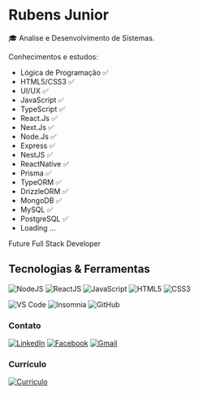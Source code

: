 # Rubens Junior

🎓 Analise e Desenvolvimento de Sistemas.

Conhecimentos e estudos:
- Lógica de Programação ✅
- HTML5/CSS3 ✅
- UI/UX ✅
- JavaScript ✅
- TypeScript ✅
- React.Js ✅
- Next.Js ✅
- Node.Js ✅
- Express ✅
- NestJS ✅
- ReactNative ✅
- Prisma ✅
- TypeORM ✅
- DrizzleORM ✅
- MongoDB ✅
- MySQL ✅
- PostgreSQL ✅
- Loading ...

Future Full Stack Developer

## Tecnologias & Ferramentas
![NodeJS](https://img.shields.io/badge/-Node.JS-339933?style=flat&&logo=Node.js&logoColor=white)
![ReactJS](https://img.shields.io/badge/-ReactJS-61DAFB?style=flat&&logo=react&logoColor=ffffff)
![JavaScript](https://img.shields.io/badge/-JavaScript-yellow?style=flat&logo=javascript&logoColor=ffffff)
![HTML5](https://img.shields.io/badge/-HTML5-%23E44D27?style=flat&logo=html5&logoColor=ffffff)
![CSS3](https://img.shields.io/badge/-CSS3-%231572B6?style=flat&logo=css3)

![VS Code](http://img.shields.io/badge/-VS%20Code-007ACC?style=flat&logo=visual-studio-code)
![Insomnia](http://img.shields.io/badge/-Insomnia-5849BE?style=flat&logo=insomnia&logoColor=ffffff)
![GitHub](http://img.shields.io/badge/-GitHub-181717?style=flat&logo=github&logoColor=fff)


### Contato
 
[![LinkedIn](https://img.shields.io/badge/-LinkedIn-blue?style=flat-square&logo=Linkedin&logoColor=white)](https://www.linkedin.com/in/rubens-da-cunha-junior-850556197/)
[![Facebook](https://img.shields.io/badge/Facebook-%231877F2.svg?&style=flat-square&logo=facebook&logoColor=white)]( https://www.facebook.com/rbn.rj97/)
[![Gmail](https://img.shields.io/badge/-Gmail-EA4335?style=flat-square&logo=gmail&logoColor=white)](mailto:rubens.cjnr@gmail.com)

### Currículo 
<a href="https://drive.google.com/file/d/1TR-9SZ6mAf63s6IWgwNPlD7y1NfrUiK8/view?usp=drive_link" target="_blank">
 <img src="https://img.shields.io/badge/-Currículo-4285F4?style=flat-square&logo=google-drive&logoColor=white" alt="Curriculo"></a>

              





